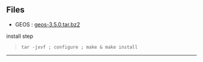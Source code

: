 ## Files
* GEOS : [geos-3.5.0.tar.bz2](https://github.com/Geek-007/geek-007.github.io/blob/master/more/files/geos-3.5.0.tar.bz2) 

install step
> `tar -jxvf ; configure ; make & make install`   

---




